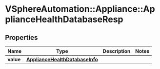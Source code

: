 # VSphereAutomation::Appliance::ApplianceHealthDatabaseResp

## Properties
Name | Type | Description | Notes
------------ | ------------- | ------------- | -------------
**value** | [**ApplianceHealthDatabaseInfo**](ApplianceHealthDatabaseInfo.md) |  | 


